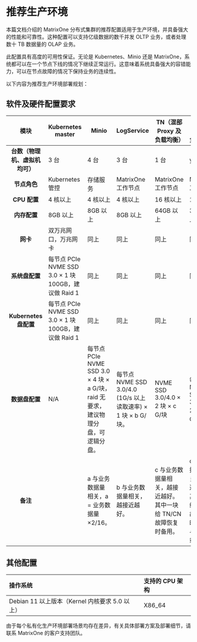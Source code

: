 # 推荐生产环境

本篇文档介绍的 MatrixOne 分布式集群的推荐配置适用于生产环境，并具备强大的性能和可靠性。这种配置可以支持亿级数据的数千并发 OLTP 业务，或者处理数十 TB 数据量的 OLAP 业务。

此配置具有高度的可用性保证。无论是 Kubernetes、Minio 还是 MatrixOne，系统都可以在一个节点下线的情况下继续正常运行。这意味着系统具备强大的容错能力，可以在节点故障的情况下保持业务的连续性。

以下内容为推荐生产环境部署规划：

## 软件及硬件配置要求

| **模块**                  | Kubernetes master | Minio | LogService | TN（混部 Proxy 及负载均衡） | CN（混部 Proxy 及负载均衡） |
| :-----------------------: | -------------------------- | ---------- | -------- | -------- | -------------------- |
| **台数（物理机、虚拟机均可）** | 3 台                        | 4 台 | 3 台 | 1 台 | y 台 |
| **节点角色**             | Kubernetes 管控           | 存储服务   | MatrixOne 工作节点 | MatrixOne 工作节点 | MatrixOne 工作节点 |
| **CPU 配置**      | 4 核以上                   | 4 核以上 | 4 核以上  | 16 核以上 | 16 核以上 |
| **内存配置** | 8GB 以上                  | 8GB 以上 | 8GB 以上 | 64GB 以上 | 32GB 以上 |
| **网卡** | 双万兆网口，万兆网卡              | 同上 | 同上 | 同上 | 同上 |
| **系统盘配置** | 每节点 PCIe NVME SSD 3.0 × 1 块 100GB，建议做 Raid 1 | 同上 | 同上 | 同上 | 同上 |
| **Kubernetes 盘配置** | 每节点 PCIe NVME SSD 3.0 × 1 块 100GB，建议做 Raid 1 | 同上 | 同上 | 同上 | 同上 |
| **数据盘配置** | N/A | 每节点 PCIe NVME SSD 3.0 × 4 块 × a G/块，raid 无要求，建议物理分盘，可逻辑分盘。 | 每节点 NVME SSD 3.0/4.0 (1G/s 以上读取速率) × 1 块 × b G/块。 | NVME SSD 3.0/4.0 × 2 块 × c G/块 | 每节点 NVME SSD 3.0/4.0 × 2 块 × d G/块。 |
| **备注** |  | a 与业务数据量相关，a = 业务数据量×2/16。 | b 与业务数据量相关，越接近越好。 | c 与业务数据量相关，越接近越好。其中一块给 TN/CN 故障恢复时备用。 | d 与业务数据量相关，越接近越好。其中一块给 TN/CN 故障恢复时备用。y 与业务负载相关。 |

## 其他配置

| 操作系统                                   | 支持的 CPU 架构 |
| :----------------------------------------- | :-------------- |
| Debian 11 以上版本（Kernel 内核要求 5.0 以上） | X86_64          |

由于每个私有化生产环境部署场景均存在差异，有关具体部署方案及部署细节，请联系 MatrixOne 的客户支持团队。
